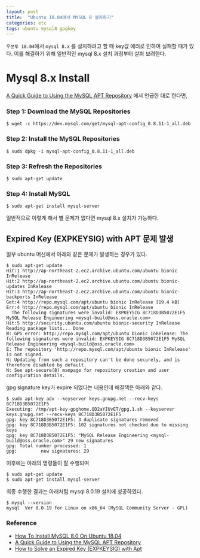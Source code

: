 ```yaml
---
layout: post
title:  "Ubuntu 18.04에서 MYSQL 8 설치하기"
categories: etc
tags: ubuntu mysql8 gpgkey
---
```


`우분투 18.04`에서 `mysql 8.x` 를 설치하려고 할 때 key값 에러로 인하여 실패할 때가 있다. 이를 해결하기 위해 일반적인 mysql 8.x 설치 과정부터 살펴 보려한다.

# Mysql 8.x Install
[A Quick Guide to Using the MySQL APT Repository](https://dev.mysql.com/doc/mysql-apt-repo-quick-guide/en/) 에서 언급한 대로 한다면,

### Step 1: Download the MySQL Repositories
```
$ wget -c https://dev.mysql.com/get/mysql-apt-config_0.8.11-1_all.deb
```

### Step 2: Install the MySQL Repositories
```
$ sudo dpkg -i mysql-apt-config_0.8.11-1_all.deb
```

### Step 3: Refresh the Repositories
```
$ sudo apt-get update
```

### Step 4: Install MySQL
```
$ sudo apt-get install mysql-server
```
일반적으로 이렇게 해서 별 문제가 없다면 mysql 8.x 설치가 가능하다.

## Expired Key (EXPKEYSIG) with APT 문제 발생
일부 ubuntu 머신에서 아래와 같은 문제가 발생하는 경우가 있다.

```
$ sudo apt-get update
Hit:1 http://ap-northeast-2.ec2.archive.ubuntu.com/ubuntu bionic InRelease
Hit:2 http://ap-northeast-2.ec2.archive.ubuntu.com/ubuntu bionic-updates InRelease
Hit:3 http://ap-northeast-2.ec2.archive.ubuntu.com/ubuntu bionic-backports InRelease
Get:4 http://repo.mysql.com/apt/ubuntu bionic InRelease [19.4 kB]
Err:4 http://repo.mysql.com/apt/ubuntu bionic InRelease
  The following signatures were invalid: EXPKEYSIG 8C718D3B5072E1F5 MySQL Release Engineering <mysql-build@oss.oracle.com>
Hit:5 http://security.ubuntu.com/ubuntu bionic-security InRelease
Reading package lists... Done
W: GPG error: http://repo.mysql.com/apt/ubuntu bionic InRelease: The following signatures were invalid: EXPKEYSIG 8C718D3B5072E1F5 MySQL Release Engineering <mysql-build@oss.oracle.com>
E: The repository 'http://repo.mysql.com/apt/ubuntu bionic InRelease' is not signed.
N: Updating from such a repository can't be done securely, and is therefore disabled by default.
N: See apt-secure(8) manpage for repository creation and user configuration details.
```

gpg signature key가 expire 되었다는 내용인데 해결책은 아래와 같다.

```
$ sudo apt-key adv --keyserver keys.gnupg.net --recv-keys 8C718D3B5072E1F5
Executing: /tmp/apt-key-gpghome.QD2aYIUvET/gpg.1.sh --keyserver keys.gnupg.net --recv-keys 8C718D3B5072E1F5
gpg: key 8C718D3B5072E1F5: 3 duplicate signatures removed
gpg: key 8C718D3B5072E1F5: 102 signatures not checked due to missing keys
gpg: key 8C718D3B5072E1F5: "MySQL Release Engineering <mysql-build@oss.oracle.com>" 29 new signatures
gpg: Total number processed: 1
gpg:         new signatures: 29
```

이후에는 아래의 명령들이 잘 수행되며
```
$ sudo apt-get update
$ sudo apt-get install mysql-server
```

최종 수행한 결과는 아래처럼 mysql 8.0.19 설치에 성공하였다.
```
$ mysql --version
mysql  Ver 8.0.19 for Linux on x86_64 (MySQL Community Server - GPL)
```

### Reference
* [How To Install MySQL 8.0 On Ubuntu 18.04](https://phoenixnap.com/kb/how-to-install-mysql-on-ubuntu-18-04)
* [A Quick Guide to Using the MySQL APT Repository](https://dev.mysql.com/doc/mysql-apt-repo-quick-guide/en/)
* [How to Solve an Expired Key (EXPKEYSIG) with Apt](https://tecadmin.net/expired-key-expkeysig-with-apt/)

